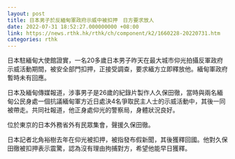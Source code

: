 ```yaml
---
layout: post
title: 日本男子於反緬甸軍政府示威中被扣押　日方要求放人
date: 2022-07-31 18:52:27.000000000 +08:00
link: https://news.rthk.hk/rthk/ch/component/k2/1660228-20220731.htm
categories: rthk
---
```


日本駐緬甸大使館證實，一名20多歲日本男子昨天在最大城市仰光拍攝反軍政府示威活動期間，被安全部門扣押，正接受調查，要求緬方立即釋放他。緬甸軍政府暫時未有回應。

日本及緬甸傳媒報道，涉事男子是26歲的紀錄片製作人久保田徹，當時與兩名緬甸公民身處一個抗議緬甸軍方近日處決4名爭取民主人士的示威活動中，其後一同被帶走。共同社報道，他正身處仰光的警察局，身體狀況良好。

位於東京的日本外務省外有民眾集會，聲援久保田徹。

日本記者北角裕樹去年在仰光被扣押，被指發布假新聞，其後獲釋回國。他對久保田徹被扣押表示震驚，認為沒有理由拘捕對方，希望他能早日獲釋。
